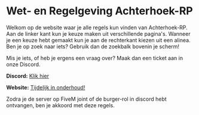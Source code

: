 # Wet- en Regelgeving Achterhoek-RP

Welkom op de website waar je alle regels kun vinden van Achterhoek-RP. Aan de linker kant kun je keuze maken uit verschillende pagina's. Wanneer je een keuze hebt gemaakt kun je aan de rechterkant kiezen uit een alinea. Ben je op zoek naar iets? Gebruik dan de zoekbalk bovenin je scherm!

Mis je iets, of heb je ergens een vraag over? Maak dan een ticket aan in onze Discord.

**Discord:** [Klik hier](https://dsc.gg/achterhoekrp)

**Website:** [Tijdelijk in onderhoud!](https://www.achterhoek-rp.nl)

Zodra je de server op FiveM joint of de burger-rol in discord hebt ontvangen, ben je akkoord met deze regels.